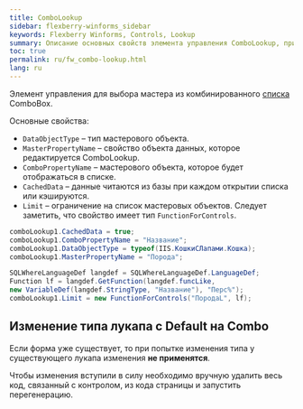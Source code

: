 ```yaml
---
title: ComboLookup
sidebar: flexberry-winforms_sidebar
keywords: Flexberry Winforms, Controls, Lookup
summary: Описание основных свойств элемента управления ComboLookup, пример их использования. Особенности генерации.
toc: true
permalink: ru/fw_combo-lookup.html
lang: ru
---
```


Элемент управления для выбора мастера из комбинированного [списка](fw_objectlistview.html) ComboBox.

Основные свойства:
* `DataObjectType` – тип мастерового объекта.
* `MasterPropertyName` – свойство объекта данных, которое редактируется ComboLookup.
* `ComboPropertyName` – мастерового объекта, которое будет отображаться в списке.
* `CachedData` – данные читаются из базы при каждом открытии списка или кэшируются.
* `Limit` – ограничение на список мастеровых объектов. Следует заметить, что свойство имеет тип `FunctionForControls`.

```csharp
comboLookup1.CachedData = true;
comboLookup1.ComboPropertyName = "Название";
comboLookup1.DataObjectType = typeof(IIS.КошкиСЛапами.Кошка);
comboLookup1.MasterPropertyName = "Порода";

SQLWhereLanguageDef langdef = SQLWhereLanguageDef.LanguageDef;  
Function lf = langdef.GetFunction(langdef.funcLike,   
new VariableDef(langdef.StringType, "Название"), "Перс%");
comboLookup1.Limit = new FunctionForControls("ПородаL", lf);
```

## Изменение типа лукапа с Default на Combo

Если форма уже существует, то при попытке изменения типа у существующего лукапа изменения __не применятся__. 

Чтобы изменения вступили в силу необходимо вручную удалить весь код, связанный с контролом, из кода страницы и запустить перегенерацию.
